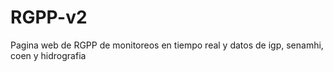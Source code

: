 # RGPP-v2
Pagina web de RGPP de monitoreos en tiempo real y datos de igp, senamhi, coen y hidrografia
